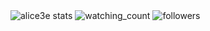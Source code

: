 <img src="https://myreadme.vercel.app/api/embed/alice3e?panels=toprepositories,toplanguages,commitgraph" alt="alice3e stats" />

<img src="https://komarev.com/ghpvc/?username=alice3e&color=red" alt="watching_count" />

<img alt="followers" title="Follow me on Github" src="https://img.shields.io/github/followers/alice3e?color=236ad3&style=for-the-badge&logo=github&label=Follow"/>
